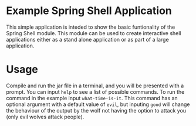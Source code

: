 # Example Spring Shell Application

This simple application is inteded to show the basic funtionality of the Spring Shell module. This module can be used to create interactive shell applications either as a stand alone application or as part of a large application.

# Usage

Compile and run the jar file in a terminal, and you will be presented with a prompt. You can input `help` to see a list of possible commands. To run the command in the example input `what-time-is-it`. This command has an optional argument with a default value of `evil`, but inputing `good` will change the behaviour of the output by the wolf not having the option to attack you (only evil wolves attack people).